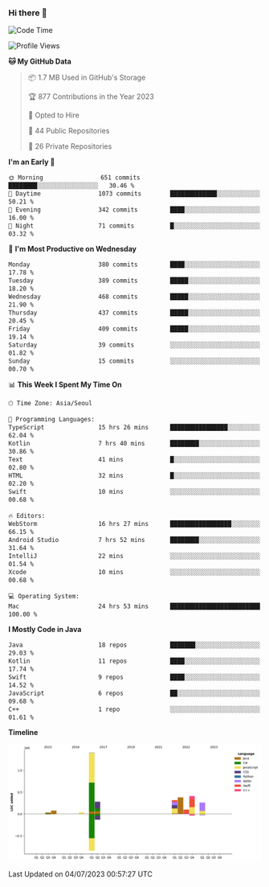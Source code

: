 ### Hi there 👋

<!--
**ionoffx00101/ionoffx00101** is a ✨ _special_ ✨ repository because its `README.md` (this file) appears on your GitHub profile.

Here are some ideas to get you started:

- 🔭 I’m currently working on ...
- 🌱 I’m currently learning ...
- 👯 I’m looking to collaborate on ...
- 🤔 I’m looking for help with ...
- 💬 Ask me about ...
- 📫 How to reach me: ...
- 😄 Pronouns: ...
- ⚡ Fun fact: ...
-->

<!--START_SECTION:waka-->
![Code Time](http://img.shields.io/badge/Code%20Time-293%20hrs%2038%20mins-blue)

![Profile Views](http://img.shields.io/badge/Profile%20Views-0-blue)

**🐱 My GitHub Data** 

> 📦 1.7 MB Used in GitHub's Storage 
 > 
> 🏆 877 Contributions in the Year 2023
 > 
> 💼 Opted to Hire
 > 
> 📜 44 Public Repositories 
 > 
> 🔑 26 Private Repositories 
 > 
**I'm an Early 🐤** 

```text
🌞 Morning                651 commits         ████████░░░░░░░░░░░░░░░░░   30.46 % 
🌆 Daytime                1073 commits        █████████████░░░░░░░░░░░░   50.21 % 
🌃 Evening                342 commits         ████░░░░░░░░░░░░░░░░░░░░░   16.00 % 
🌙 Night                  71 commits          █░░░░░░░░░░░░░░░░░░░░░░░░   03.32 % 
```
📅 **I'm Most Productive on Wednesday** 

```text
Monday                   380 commits         ████░░░░░░░░░░░░░░░░░░░░░   17.78 % 
Tuesday                  389 commits         █████░░░░░░░░░░░░░░░░░░░░   18.20 % 
Wednesday                468 commits         █████░░░░░░░░░░░░░░░░░░░░   21.90 % 
Thursday                 437 commits         █████░░░░░░░░░░░░░░░░░░░░   20.45 % 
Friday                   409 commits         █████░░░░░░░░░░░░░░░░░░░░   19.14 % 
Saturday                 39 commits          ░░░░░░░░░░░░░░░░░░░░░░░░░   01.82 % 
Sunday                   15 commits          ░░░░░░░░░░░░░░░░░░░░░░░░░   00.70 % 
```


📊 **This Week I Spent My Time On** 

```text
🕑︎ Time Zone: Asia/Seoul

💬 Programming Languages: 
TypeScript               15 hrs 26 mins      ████████████████░░░░░░░░░   62.04 % 
Kotlin                   7 hrs 40 mins       ████████░░░░░░░░░░░░░░░░░   30.86 % 
Text                     41 mins             █░░░░░░░░░░░░░░░░░░░░░░░░   02.80 % 
HTML                     32 mins             █░░░░░░░░░░░░░░░░░░░░░░░░   02.20 % 
Swift                    10 mins             ░░░░░░░░░░░░░░░░░░░░░░░░░   00.68 % 

🔥 Editors: 
WebStorm                 16 hrs 27 mins      █████████████████░░░░░░░░   66.15 % 
Android Studio           7 hrs 52 mins       ████████░░░░░░░░░░░░░░░░░   31.64 % 
IntelliJ                 22 mins             ░░░░░░░░░░░░░░░░░░░░░░░░░   01.54 % 
Xcode                    10 mins             ░░░░░░░░░░░░░░░░░░░░░░░░░   00.68 % 

💻 Operating System: 
Mac                      24 hrs 53 mins      █████████████████████████   100.00 % 
```

**I Mostly Code in Java** 

```text
Java                     18 repos            ███████░░░░░░░░░░░░░░░░░░   29.03 % 
Kotlin                   11 repos            ████░░░░░░░░░░░░░░░░░░░░░   17.74 % 
Swift                    9 repos             ████░░░░░░░░░░░░░░░░░░░░░   14.52 % 
JavaScript               6 repos             ██░░░░░░░░░░░░░░░░░░░░░░░   09.68 % 
C++                      1 repo              ░░░░░░░░░░░░░░░░░░░░░░░░░   01.61 % 
```



**Timeline**

![Lines of Code chart](https://raw.githubusercontent.com/ionoffx00101/ionoffx00101/main/assets/bar_graph.png)


 Last Updated on 04/07/2023 00:57:27 UTC
<!--END_SECTION:waka-->
